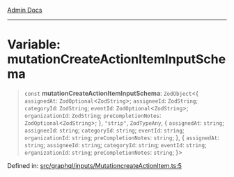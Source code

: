 [Admin Docs](/)

***

# Variable: mutationCreateActionItemInputSchema

> `const` **mutationCreateActionItemInputSchema**: `ZodObject`\<\{ `assignedAt`: `ZodOptional`\<`ZodString`\>; `assigneeId`: `ZodString`; `categoryId`: `ZodString`; `eventId`: `ZodOptional`\<`ZodString`\>; `organizationId`: `ZodString`; `preCompletionNotes`: `ZodOptional`\<`ZodString`\>; \}, `"strip"`, `ZodTypeAny`, \{ `assignedAt`: `string`; `assigneeId`: `string`; `categoryId`: `string`; `eventId`: `string`; `organizationId`: `string`; `preCompletionNotes`: `string`; \}, \{ `assignedAt`: `string`; `assigneeId`: `string`; `categoryId`: `string`; `eventId`: `string`; `organizationId`: `string`; `preCompletionNotes`: `string`; \}\>

Defined in: [src/graphql/inputs/MutationcreateActionItem.ts:5](https://github.com/NishantSinghhhhh/talawa-api/blob/f689e29732f10b6ae99c0bb4da8790277c8377f0/src/graphql/inputs/MutationcreateActionItem.ts#L5)
